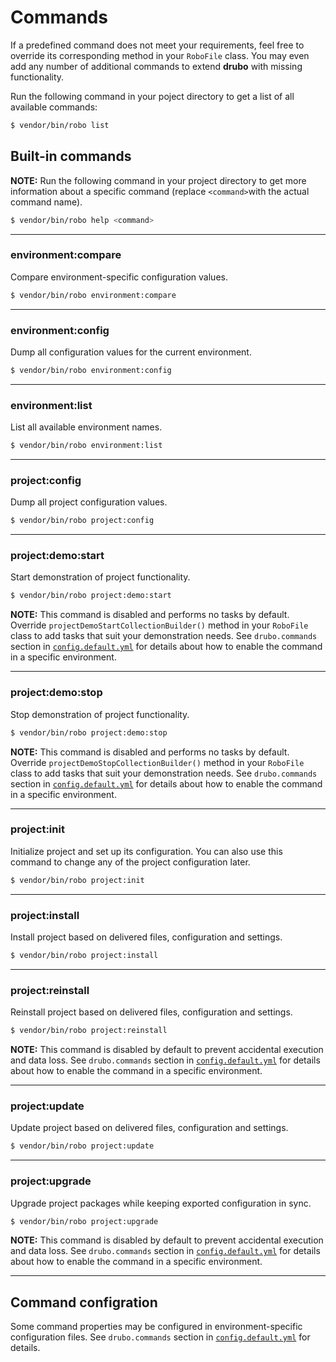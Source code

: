 # Commands

If a predefined command does not meet your requirements, feel free to override 
its corresponding method in your ```RoboFile``` class. You may even add any 
number of additional commands to extend **drubo** with missing functionality.

Run the following command in your poject directory to get a list of all 
available commands:

```bash
$ vendor/bin/robo list
```

## Built-in commands

**NOTE:** Run the following command in your project directory to get more 
information about a specific command (replace ```<command>```with the 
actual command name).

```bash
$ vendor/bin/robo help <command>
```

---

### environment:compare

Compare environment-specific configuration values.

```bash
$ vendor/bin/robo environment:compare
```

---

### environment:config

Dump all configuration values for the current environment.

```bash
$ vendor/bin/robo environment:config
```

---

### environment:list

List all available environment names.

```bash
$ vendor/bin/robo environment:list
```

---

### project:config

Dump all project configuration values.

```bash
$ vendor/bin/robo project:config
```

---

### project:demo:start

Start demonstration of project functionality.

```bash
$ vendor/bin/robo project:demo:start
```

**NOTE:** This command is disabled and performs no tasks by default. Override 
```projectDemoStartCollectionBuilder()``` method in your ```RoboFile``` class to 
add tasks that suit your demonstration needs. See ```drubo.commands``` section 
in [```config.default.yml```][config] for details about how to enable the 
command in a specific environment.

---

### project:demo:stop

Stop demonstration of project functionality.

```bash
$ vendor/bin/robo project:demo:stop
```

**NOTE:** This command is disabled and performs no tasks by default. Override 
```projectDemoStopCollectionBuilder()``` method in your ```RoboFile``` class to 
add tasks that suit your demonstration needs. See ```drubo.commands``` section 
in [```config.default.yml```][config] for details about how to enable the 
command in a specific environment.

---

### project:init

Initialize project and set up its configuration. You can also use this command 
to change any of the project configuration later.

```bash
$ vendor/bin/robo project:init
```

---

### project:install

Install project based on delivered files, configuration and settings.

```bash
$ vendor/bin/robo project:install
```

---

### project:reinstall

Reinstall project based on delivered files, configuration and settings.

```bash
$ vendor/bin/robo project:reinstall
```

**NOTE:** This command is disabled by default to prevent accidental execution 
and data loss. See ```drubo.commands``` section in [```config.default.yml```][config] 
for details about how to enable the command in a specific environment.

---

### project:update

Update project based on delivered files, configuration and settings.

```bash
$ vendor/bin/robo project:update
```

---

### project:upgrade

Upgrade project packages while keeping exported configuration in sync.

```bash
$ vendor/bin/robo project:upgrade
```

**NOTE:** This command is disabled by default to prevent accidental execution 
and data loss. See ```drubo.commands``` section in [```config.default.yml```][config] 
for details about how to enable the command in a specific environment.

---

## Command configration

Some command properties may be configured in environment-specific configuration
files. See ```drubo.commands``` section in [```config.default.yml```][config] 
for details.

[config]: ../config.default.yml
